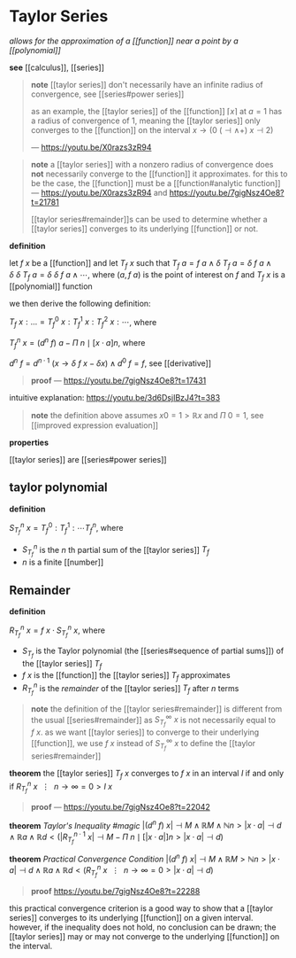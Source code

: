 # Taylor Series

_allows for the approximation of a [[function]] near a point by a [[polynomial]]_

**see** [[calculus]], [[series]]

> **note** [[taylor series]] don't necessarily have an infinite radius of convergence, see [[series#power series]]
>
> as an example, the [[taylor series]] of the [[function]] $\lceil x \rceil$ at $a = 1$ has a radius of convergence of $1$, meaning the [[taylor series]] only converges to the [[function]] on the interval $x \rightarrow (0\ (\dashv \land +)\ x \dashv 2)$
>
> &mdash; <https://youtu.be/X0razs3zR94>

> **note** a [[taylor series]] with a nonzero radius of convergence does **not** necessarily converge to the [[function]] it approximates. for this to be the case, the [[function]] must be a [[function#analytic function]] &mdash; <https://youtu.be/X0razs3zR94> and <https://youtu.be/7gigNsz4Oe8?t=21781>
>
> [[taylor series#remainder]]s can be used to determine whether a [[taylor series]] converges to its underlying [[function]] or not.

**definition**

let $f\ x$ be a [[function]] and let $T_f\ x$ such that $T_f\ a = f\ a \land \delta\ T_f\ a = \delta\ f\ a \land \delta\ \delta\ T_f\ a = \delta\ \delta\ f\ a \land \cdots$, where $(a, f\ a)$ is the point of interest on $f$ and $T_f\ x$ is a [[polynomial]] function

we then derive the following definition:

$T_f\ x : \dots = T_f^0\ x : T_f^1\ x : T_f^2\ x : \cdots$, where

$T_f^n\ x = (d^n\ f)\ a - \Pi\ n \mid [x \cdot a]n$, where

$d^n\ f = d^{n \cdot 1}\ (x \rightarrow \delta\ f\ x - \delta x) \land d^0\ f = f$, see [[derivative]]

> **proof** &mdash; <https://youtu.be/7gigNsz4Oe8?t=17431>

intuitive explanation: <https://youtu.be/3d6DsjIBzJ4?t=383>

> **note** the definition above assumes $x0 = 1 > \mathbb R x$ and $\Pi\ 0 = 1$, see [[improved expression evaluation]]

**properties**

[[taylor series]] are [[series#power series]]

## taylor polynomial

**definition**

$S_{T_f}^n\ x = T_f^0 : T_f^1 : \cdots T_f^n$, where

- $S_{T_f}^n$ is the $n$ th partial sum of the [[taylor series]] $T_f$
- $n$ is a finite [[number]]

## Remainder

**definition**

$R_{T_f}^n\ x = f\ x \cdot S_{T_f}^n\ x$, where

- $S_{T_f}$ is the Taylor polynomial (the [[series#sequence of partial sums]]) of the [[taylor series]] $T_f$
- $f\ x$ is the [[function]] the [[taylor series]] $T_f$ approximates
- $R_{T_f}^n$ is the _remainder_ of the [[taylor series]] $T_f$ after $n$ terms

> **note** the definition of the [[taylor series#remainder]] is different from the usual [[series#remainder]] as $S_{T_f}^\infty\ x$ is not necessarily equal to $f\ x$. as we want [[taylor series]] to converge to their underlying [[function]], we use $f\ x$ instead of $S_{T_f}^\infty\ x$ to define the [[taylor series#remainder]]

**theorem** the [[taylor series]] $T_f\ x$ converges to $f\ x$ in an interval $I$ if and only if $R_{T_f}^n\ x\ \ \vdots\ \ n \rightarrow \infty = 0 > I\ x$

> **proof** &mdash; <https://youtu.be/7gigNsz4Oe8?t=22042>

**theorem** _Taylor's Inequality #magic_ $|(d^n\ f)\ x| \dashv M \land \mathbb R M \land \mathbb N n > |x \cdot a| \dashv d \land \mathbb R a \land \mathbb R d < (|R_{T_f}^{n \cdot 1}\ x| \dashv M - \Pi\ n \mid [|x \cdot a|]n > |x \cdot a| \dashv d)$

**theorem** _Practical Convergence Condition_ $|(d^n\ f)\ x| \dashv M \land \mathbb R M > \mathbb N n > |x \cdot a| \dashv d \land \mathbb R a \land \mathbb R d < (R_{T_f}^n\ x\ \ \vdots\ \ n \rightarrow \infty = 0 > |x \cdot a| \dashv d)$

> **proof** <https://youtu.be/7gigNsz4Oe8?t=22288>

this practical convergence criterion is a good way to show that a [[taylor series]] converges to its underlying [[function]] on a given interval. however, if the inequality does not hold, no conclusion can be drawn; the [[taylor series]] may or may not converge to the underlying [[function]] on the interval.
